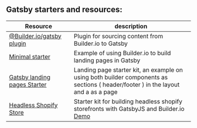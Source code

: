 ## Gatsby starters and resources:

| Resource                                                                            | description                                                                                                                                 |
| ----------------------------------------------------------------------------------- | ------------------------------------------------------------------------------------------------------------------------------------------- |
| [@Builder.io/gatsby plugin](/packages/gatsby)                                       | Plugin for sourcing content from Builder.io to Gatsby                                                                                       |
| [Minimal starter](/examples/gatsby-minimal-starter)                                 | Example of using Builder.io to build landing pages in Gatsby                                                                                |
| [Gatsby landing pages Starter](https://github.com/BuilderIO/gatsby-starter-builder) | Landing page starter kit, an example on using both builder components as sections ( header/footer ) in the layout and a as a page           |
| [Headless Shopify Store](https://github.com/BuilderIO/gatsby-builder-shopify)       | Starter kit for building headless shopify storefronts with GatsbyJS and Builder.io [Demo](https://builder-shopify-starter.firebaseapp.com/) |
